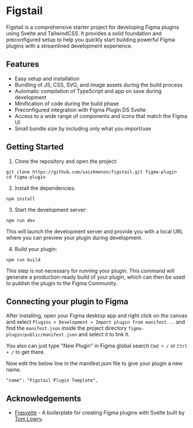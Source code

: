 # Figstail

Figstail is a comprehensive starter project for developing Figma plugins using Svelte and TailwindCSS. It provides a solid foundation and preconfigured setup to help you quickly start building powerful Figma plugins with a streamlined development experience.

## Features

-   Easy setup and installation
-   Bundling of JS, CSS, SVG, and image assets during the build process
-   Automatic compilation of TypeScript and app on save during development
-   Minification of code during the build phase
-   Preconfigured integration with Figma Plugin DS Svelte
-   Access to a wide range of components and icons that match the Figma UI
-   Small bundle size by including only what you import/use

## Getting Started

1. Clone the repository and open the project:

```
git clone https://github.com/saishmenon/figstail.git figma-plugin
cd figma-plugin
```

2. Install the dependencies:

```
npm install
```

3. Start the development server:

```
npm run dev
```

This will launch the development server and provide you with a local URL where you can preview your plugin during development.

4. Build your plugin:

```
npm run build
```

This step is not necessary for running your plugin. This command will generate a production-ready build of your plugin, which can then be used to publish the plugin to the Figma Community.

## Connecting your plugin to Figma

After installing, open your Figma desktop app and right click on the canvas and select `Plugins > Development > Import plugin from manifest...` and find the `manifest.json` inside the project directory `figma-plugin/public/manifest.json` and select it to link it.

You also can just type "New Plugin" in Figma global search `Cmd + /` or `Ctrl + /` to get there.

Now edit the below line in the manifest.json file to give your plugin a new name.

```
"name": "Figstail Plugin Template",
```

## Acknowledgements

-   [Figsvelte](https://github.com/thomas-lowry/figsvelte) - A boilerplate for creating Figma plugins with Svelte built by [Tom Lowry](https://github.com/thomas-lowry).
